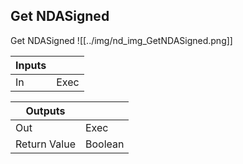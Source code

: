 ## Get NDASigned
Get NDASigned
![[../img/nd_img_GetNDASigned.png]]

|Inputs||
|--|--|
| In | Exec |

|Outputs||
|--|--|
| Out | Exec |
| Return Value | Boolean |
